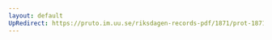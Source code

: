 ```yaml
---
layout: default
UpRedirect: https://pruto.im.uu.se/riksdagen-records-pdf/1871/prot-1871--ak--506.pdf
---
```

